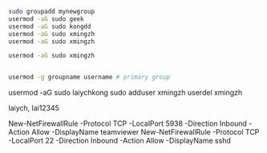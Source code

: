 ```bash
sudo groupadd mynewgroup
usermod -aG sudo geek
usermod -aG sudo kongdd
usermod -aG sudo xmingzh
usermod -aG sudo xmingzh

usermod -aG sudo xmingzh


usermod -g groupname username # primary group
```

usermod -aG sudo laiychkong
sudo adduser xmingzh
userdel xmingzh

laiych, lai12345

New-NetFirewallRule -Protocol TCP -LocalPort 5938 -Direction Inbound -Action Allow -DisplayName teamviewer
New-NetFirewallRule -Protocol TCP -LocalPort 22 -Direction Inbound -Action Allow -DisplayName sshd
